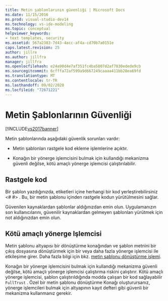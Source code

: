 ```yaml
---
title: Metin şablonlarının güvenliği | Microsoft Docs
ms.date: 11/15/2016
ms.prod: visual-studio-dev14
ms.technology: vs-ide-modeling
ms.topic: conceptual
helpviewer_keywords:
- text templates, security
ms.assetid: 567a2383-7d43-4acc-af4a-cd70b7a0151e
caps.latest.revision: 25
author: jillre
ms.author: jillfra
manager: jillfra
ms.openlocfilehash: e24a90d4e7af351fc4ba5807d2af7830edede9cb
ms.sourcegitcommit: 6cfffa72af599a9d667249caaaa411bb28ea69fd
ms.translationtype: MT
ms.contentlocale: tr-TR
ms.lasthandoff: 09/02/2020
ms.locfileid: "72671221"
---
```

# <a name="security-of-text-templates"></a>Metin Şablonlarının Güvenliği
[!INCLUDE[vs2017banner](../includes/vs2017banner.md)]

Metin şablonlarında aşağıdaki güvenlik sorunları vardır:

- Metin şablonları rastgele kod ekleme işlemlerine açıktır.

- Konağın bir yönerge işlemcisini bulmak için kullandığı mekanizma güvenli değilse, kötü amaçlı yönerge işlemcisi çalıştırılabilir.

## <a name="arbitrary-code"></a>Rastgele kod
 Bir şablon yazdığınızda, etiketleri içine herhangi bir kod yerleştirebilirsiniz \<# #> . Bu, bir metin şablonu içinden rastgele kodun yürütülmesini sağlar.

 Güvenilen kaynaklardan şablonlar aldığınızdan emin olun. Uygulamanızın son kullanıcılarını, güvenilir kaynaklardan gelmeyen şablonları yürütmek için not aldığınızdan emin olun.

## <a name="malicious-directive-processor"></a>Kötü amaçlı yönerge Işlemcisi
 Metin şablonu altyapısı bir dönüştürme konağından ve şablon metnini bir çıkış dosyasına dönüştürmek için bir veya daha fazla yönerge işlemcisi ile etkileşime girer. Daha fazla bilgi için bkz. [metin şablonu dönüştürme işlemi](../modeling/the-text-template-transformation-process.md).

 Konağın bir yönerge işlemcisini bulmak için kullandığı mekanizma güvenli değilse, kötü amaçlı yönerge işlemcisi çalıştırma riskini çalıştırır. Kötü amaçlı yönerge işlemcisi, şablon çalıştırıldığında modda çalışan bir kod sağlayabilir `FullTrust` . Özel bir metin şablonu dönüştürme Konağı oluşturursanız, yönerge işlemcileri bulmak için altyapının kayıt defteri gibi güvenli bir mekanizma kullanmanız gerekir.
